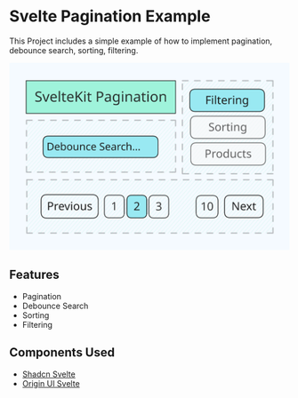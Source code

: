 # Svelte Pagination Example

This Project includes a simple example of how to implement pagination, debounce search, sorting, filtering.

![Main_Page](/static/img.svg)

## Features

- Pagination
- Debounce Search
- Sorting
- Filtering

## Components Used

- [Shadcn Svelte](https://next.shadcn-svelte.com)
- [Origin UI Svelte](https://originui-svelte.pages.dev)
